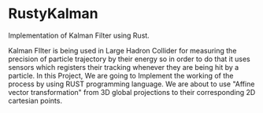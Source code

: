 # RustyKalman
Implementation of Kalman Filter using Rust.

Kalman FIlter is being used in Large Hadron Collider for measuring the precision of particle trajectory by their energy so in order to do that it uses sensors which registers their tracking whenever they are being hit by a particle.
In this Project, We are going to Implement the working of the process by using RUST programming language.
We are about to use "Affine vector transformation" from 3D global projections to their corresponding 2D cartesian points.
